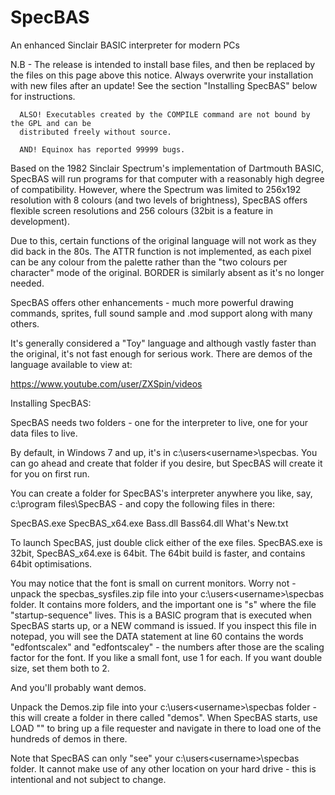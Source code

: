 # SpecBAS
An enhanced Sinclair  BASIC interpreter for modern PCs



N.B - The release is intended to install base files, and then be replaced by the files on this page above this notice. Always overwrite your installation with new files after an update! See the section "Installing SpecBAS" below for instructions.
      
      ALSO! Executables created by the COMPILE command are not bound by the GPL and can be 
      distributed freely without source.
      
      AND! Equinox has reported 99999 bugs.

Based on the 1982 Sinclair Spectrum's implementation of Dartmouth BASIC, SpecBAS will run programs for that computer with a reasonably high degree of compatibility. However, where the Spectrum was limited to 256x192 resolution with 8 colours (and two levels of brightness), SpecBAS offers flexible screen resolutions and 256 colours (32bit is a feature in development). 

Due to this, certain functions of the original language will not work as they did back in the 80s. The ATTR function is not implemented, as each pixel can be any colour from the palette rather than the "two colours per character" mode of the original. BORDER is similarly absent as it's no longer needed. 

SpecBAS offers other enhancements - much more powerful drawing commands, sprites, full sound sample and .mod support along with many others. 

It's generally considered a "Toy" language and although vastly faster than the original, it's not fast enough for serious work. There are demos of the language available to view at:

https://www.youtube.com/user/ZXSpin/videos


Installing SpecBAS:

SpecBAS needs two folders - one for the interpreter to live, one for your data files to live. 

By default, in Windows 7 and up, it's in c:\users\<username>\specbas. You can go ahead and create that folder if you desire, but SpecBAS will create it for you on first run.

You can create a folder for SpecBAS's interpreter anywhere you like, say, c:\program files\SpecBAS - and copy the following files in there:

SpecBAS.exe
SpecBAS_x64.exe
Bass.dll
Bass64.dll
What's New.txt

To launch SpecBAS, just double click either of the exe files. SpecBAS.exe is 32bit, SpecBAS_x64.exe is 64bit. The 64bit build is faster, and contains 64bit optimisations. 

You may notice that the font is small on current monitors. Worry not - unpack the specbas_sysfiles.zip file into your c:\users\<username>\specbas folder. It contains more folders, and the important one is "s" where the file "startup-sequence" lives. This is a BASIC program that is executed when SpecBAS starts up, or a NEW command is issued. If you inspect this file in notepad, you will see the DATA statement at line 60 contains the words "edfontscalex" and "edfontscaley" - the numbers after those are the scaling factor for the font. If you like a small font, use 1 for each. If you want double size, set them both to 2.

And you'll probably want demos.

Unpack the Demos.zip file into your c:\users\<username>\specbas folder - this will create a folder in there called "demos". When SpecBAS starts, use LOAD "" to bring up a file requester and navigate in there to load one of the hundreds of demos in there. 

Note that SpecBAS can only "see" your c:\users\<username>\specbas folder. It cannot make use of any other location on your hard drive - this is intentional and not subject to change. 
